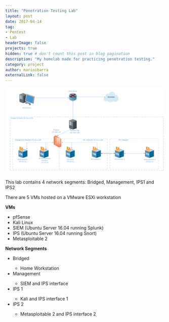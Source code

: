 ```yaml
---
title: "Penetration Testing Lab"
layout: post
date: 2017-04-14 
tag: 
- Pentest
- Lab
headerImage: false
projects: true
hidden: true # don't count this post in blog pagination
description: "My homelab made for practicing penetration testing."
category: project
author: marioibarra
externalLink: false
---
```


![Screenshot](/assets/images/homelab.png)

This lab contains 4 network segments: Bridged, Management, IPS1 and IPS2
<p>There are 5 VMs hosted on a VMware ESXi workstation</p>
<p><b>VMs</b></p>
<ul>
<li>pfSense</li>
<li>Kali Linux</li>
<li>SIEM (Ubuntu Server 16.04 running Splunk)</li>
<li>IPS (Ubuntu Server 16.04 running Snort)</li>
<li>Metasploitable 2</li>
</ul>
<b>Network Segments</b>
<ul>
<li>Bridged</li>
<ul>
<li>Home Workstation</li>
</ul>
<li>Management</li>
<ul>
<li>SIEM and IPS interface</li>
</ul>
<li>IPS 1</li>
<ul>
<li>Kali and IPS interface 1</li>
</ul>
<li>IPS 2</li>
<ul>
<li>Metasploitable 2 and IPS interface 2</li>
</ul>
</ul>
